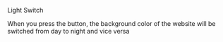 Light Switch

When you press the button, the background color of the website will be switched from day to 
night and vice versa
